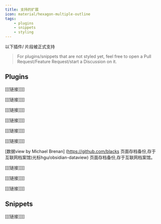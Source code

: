 ```yaml
---
title: 支持的扩展
icon: material/hexagon-multiple-outline
tags:
    - plugins
    - snippets
    - styling
---
```


以下插件/ 片段被正式支持
> For plugins/snippets that are not styled yet, feel free to open a Pull Request/Feature Request/start a Discussion on it.

## Plugins
[[[链接]]]]

[[[链接]]]]

[[[链接]]]]

[[[链接]]]]

[[[链接]]]]

[[[链接]]]]

[数据view by Michael Brenan] (https://github.com/blacks 页面存档备份,存于互联网档案馆)光标hgu/obsidian-dataview) 页面存档备份,存于互联网档案馆。

[[[链接]]]]

[[[链接]]]]

[[[链接]]]]

## Snippets
[[[链接]]]]

